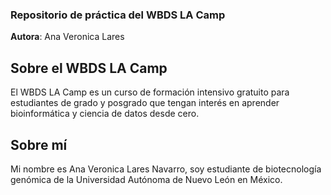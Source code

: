 ### Repositorio de práctica del WBDS LA Camp

**Autora**: Ana Veronica Lares

## Sobre el WBDS LA Camp
El WBDS LA Camp es un curso de formación intensivo gratuito para estudiantes de grado y posgrado que tengan interés en aprender bioinformática y ciencia de datos desde cero.

## Sobre mí
Mi nombre es Ana Veronica Lares Navarro, soy estudiante de biotecnología genómica de la Universidad Autónoma de Nuevo León en México.